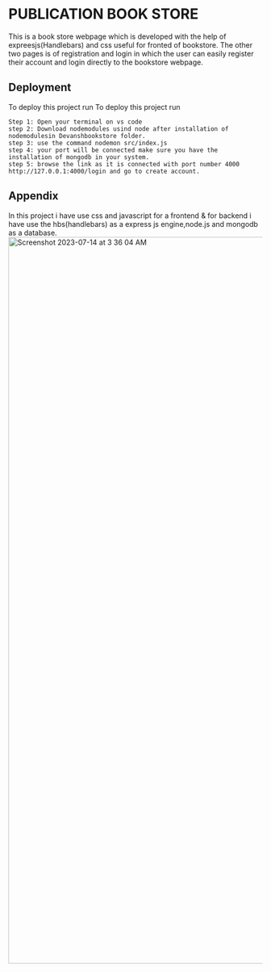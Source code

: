
# PUBLICATION BOOK STORE 
This is a book store webpage which is developed with the help of expreesjs(Handlebars) and css useful for fronted of bookstore. The other two pages is of registration and login in which the user can easily register their account and login directly to the bookstore webpage.

## Deployment
To deploy this project run
To deploy this project run
```
Step 1: Open your terminal on vs code 
step 2: Download nodemodules usind node after installation of nodemodulesin Devanshbookstore folder.
step 3: use the command nodemon src/index.js 
step 4: your port will be connected make sure you have the installation of mongodb in your system.
step 5: browse the link as it is connected with port number 4000 http://127.0.0.1:4000/login and go to create account.
```

## Appendix
 In this project i have use css and javascript for a frontend & for backend i have use the hbs(handlebars) as a express js engine,node.js and mongodb as a database.
<img width="1440" alt="Screenshot 2023-07-14 at 3 36 04 AM" src="https://github.com/Devanshsaxenajuet/Book-store-web-page/assets/105475060/5b88a0ca-a4ab-4cba-896b-e13f4e579e17">

